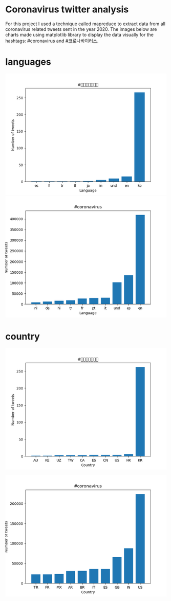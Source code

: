 # Coronavirus twitter analysis
For this project I used a technique called mapreduce to extract data from all coronavirus related tweets sent in the year 2020. The images below are charts made using matplotlib library to display the data visually for the hashtags: #coronavirus and #코로나바이러스.



# languages
![#코로나바이러스](코로나바이러스_lang.png)
![coronavirus](coronavirus_lang.png)

# country 
![#코로나바이러스](코로나바이러스_country.png)


![coronavirus](coronavirus_country.png)

